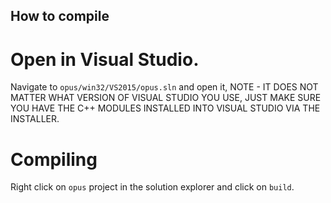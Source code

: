 ## How to compile
# Open in Visual Studio.
Navigate to `opus/win32/VS2015/opus.sln` and open it, NOTE - IT DOES NOT MATTER WHAT VERSION OF VISUAL STUDIO YOU USE, JUST MAKE SURE YOU HAVE THE C++ MODULES INSTALLED INTO VISUAL STUDIO VIA THE INSTALLER.
# Compiling
Right click on `opus` project in the solution explorer and click on `build`.

